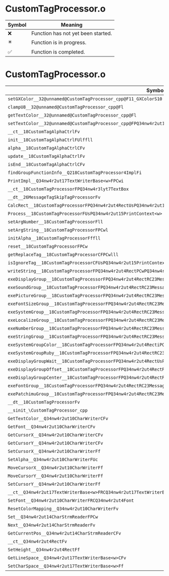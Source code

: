 # CustomTagProcessor.o
| Symbol | Meaning 
| ------------- | ------------- 
| :x: | Function has not yet been started. 
| :eight_pointed_black_star: | Function is in progress. 
| :white_check_mark: | Function is completed. 


# CustomTagProcessor.o
| Symbol | Decompiled? |
| ------------- | ------------- |
| `setGXColor__32@unnamed@CustomTagProcessor_cpp@F11_GXColorS10` | :x: |
| `clampU8__32@unnamed@CustomTagProcessor_cpp@Fl` | :x: |
| `getTextColor__32@unnamed@CustomTagProcessor_cpp@Fl` | :x: |
| `setTextColor__32@unnamed@CustomTagProcessor_cpp@FPQ34nw4r2ut17TextWriterBase<w>l` | :x: |
| `__ct__18CustomTagAlphaCtrlFv` | :x: |
| `init__18CustomTagAlphaCtrlFUlffll` | :x: |
| `alpha__18CustomTagAlphaCtrlCFv` | :x: |
| `update__18CustomTagAlphaCtrlFv` | :x: |
| `isEnd__18CustomTagAlphaCtrlCFv` | :x: |
| `findGroupFunctionInfo__Q218CustomTagProcessor4ImplFi` | :x: |
| `PrintImpl__Q34nw4r2ut17TextWriterBase<w>FPCwi` | :x: |
| `__ct__18CustomTagProcessorFPQ34nw4r3lyt7TextBox` | :x: |
| `__dt__26MessageTagSkipTagProcessorFv` | :x: |
| `CalcRect__18CustomTagProcessorFPQ34nw4r2ut4RectUsPQ34nw4r2ut15PrintContext<w>` | :x: |
| `Process__18CustomTagProcessorFUsPQ34nw4r2ut15PrintContext<w>` | :x: |
| `setArgNumber__18CustomTagProcessorFll` | :x: |
| `setArgString__18CustomTagProcessorFPCwl` | :x: |
| `initAlpha__18CustomTagProcessorFffll` | :x: |
| `reset__18CustomTagProcessorFPCw` | :x: |
| `getReplaceTag__18CustomTagProcessorCFPCwlll` | :x: |
| `isIgnoreTag__18CustomTagProcessorCFUsPQ34nw4r2ut15PrintContext<w>` | :x: |
| `writeString__18CustomTagProcessorFPQ34nw4r2ut4RectPCwPQ34nw4r2ut15PrintContext<w>` | :x: |
| `exeDisplayGroup__18CustomTagProcessorFPQ34nw4r2ut4RectRC23MessageEditorMessageTagPQ34nw4r2ut15PrintContext<w>` | :x: |
| `exeSoundGroup__18CustomTagProcessorFPQ34nw4r2ut4RectRC23MessageEditorMessageTagPQ34nw4r2ut15PrintContext<w>` | :x: |
| `exePictureGroup__18CustomTagProcessorFPQ34nw4r2ut4RectRC23MessageEditorMessageTagPQ34nw4r2ut15PrintContext<w>` | :x: |
| `exeFontSizeGroup__18CustomTagProcessorFPQ34nw4r2ut4RectRC23MessageEditorMessageTagPQ34nw4r2ut15PrintContext<w>` | :x: |
| `exeSystemGroup__18CustomTagProcessorFPQ34nw4r2ut4RectRC23MessageEditorMessageTagPQ34nw4r2ut15PrintContext<w>` | :x: |
| `exeLocalizeGroup__18CustomTagProcessorFPQ34nw4r2ut4RectRC23MessageEditorMessageTagPQ34nw4r2ut15PrintContext<w>` | :x: |
| `exeNumberGroup__18CustomTagProcessorFPQ34nw4r2ut4RectRC23MessageEditorMessageTagPQ34nw4r2ut15PrintContext<w>` | :x: |
| `exeStringGroup__18CustomTagProcessorFPQ34nw4r2ut4RectRC23MessageEditorMessageTagPQ34nw4r2ut15PrintContext<w>` | :x: |
| `exeSystemGroupColor__18CustomTagProcessorFPQ34nw4r2ut4RectiPQ34nw4r2ut15PrintContext<w>` | :x: |
| `exeSystemGroupRuby__18CustomTagProcessorFPQ34nw4r2ut4RectRC23MessageEditorMessageTagPQ34nw4r2ut15PrintContext<w>` | :x: |
| `exeDisplayGroupWait__18CustomTagProcessorFPQ34nw4r2ut4RectUsPQ34nw4r2ut15PrintContext<w>` | :x: |
| `exeDisplayGroupOffset__18CustomTagProcessorFPQ34nw4r2ut4RectRC23MessageEditorMessageTagPQ34nw4r2ut15PrintContext<w>` | :x: |
| `exeDisplayGroupCenter__18CustomTagProcessorFPQ34nw4r2ut4RectRC23MessageEditorMessageTagPQ34nw4r2ut15PrintContext<w>` | :x: |
| `exeFontGroup__18CustomTagProcessorFPQ34nw4r2ut4RectRC23MessageEditorMessageTagPQ34nw4r2ut15PrintContext<w>` | :x: |
| `exePatchimuGroup__18CustomTagProcessorFPQ34nw4r2ut4RectRC23MessageEditorMessageTagPQ34nw4r2ut15PrintContext<w>` | :x: |
| `__dt__18CustomTagProcessorFv` | :x: |
| `__sinit_\CustomTagProcessor_cpp` | :x: |
| `GetTextColor__Q34nw4r2ut10CharWriterCFv` | :x: |
| `GetFont__Q34nw4r2ut10CharWriterCFv` | :x: |
| `GetCursorX__Q34nw4r2ut10CharWriterCFv` | :x: |
| `GetCursorY__Q34nw4r2ut10CharWriterCFv` | :x: |
| `SetCursorX__Q34nw4r2ut10CharWriterFf` | :x: |
| `SetAlpha__Q34nw4r2ut10CharWriterFUc` | :x: |
| `MoveCursorX__Q34nw4r2ut10CharWriterFf` | :x: |
| `MoveCursorY__Q34nw4r2ut10CharWriterFf` | :x: |
| `SetCursorY__Q34nw4r2ut10CharWriterFf` | :x: |
| `__ct__Q34nw4r2ut17TextWriterBase<w>FRCQ34nw4r2ut17TextWriterBase<w>` | :x: |
| `SetFont__Q34nw4r2ut10CharWriterFRCQ34nw4r2ut4Font` | :x: |
| `ResetColorMapping__Q34nw4r2ut10CharWriterFv` | :x: |
| `Set__Q34nw4r2ut14CharStrmReaderFPCw` | :x: |
| `Next__Q34nw4r2ut14CharStrmReaderFv` | :x: |
| `GetCurrentPos__Q34nw4r2ut14CharStrmReaderCFv` | :x: |
| `__ct__Q34nw4r2ut4RectFv` | :x: |
| `SetHeight__Q34nw4r2ut4RectFf` | :x: |
| `GetLineSpace__Q34nw4r2ut17TextWriterBase<w>CFv` | :x: |
| `SetCharSpace__Q34nw4r2ut17TextWriterBase<w>Ff` | :x: |
